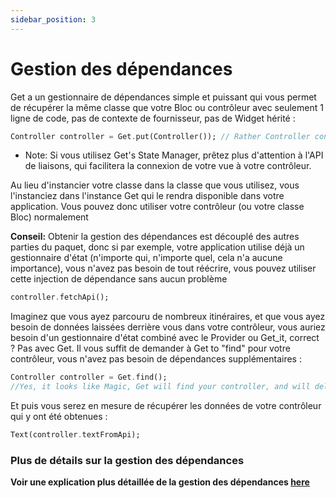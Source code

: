 ```yaml
---
sidebar_position: 3
---
```


# Gestion des dépendances

Get a un gestionnaire de dépendances simple et puissant qui vous permet de récupérer la même classe que votre Bloc ou contrôleur avec seulement 1 ligne de code, pas de contexte de fournisseur, pas de Widget hérité :

```dart
Controller controller = Get.put(Controller()); // Rather Controller controller = Controller();
```

- Note: Si vous utilisez Get's State Manager, prêtez plus d'attention à l'API de liaisons, qui facilitera la connexion de votre vue à votre contrôleur.

Au lieu d'instancier votre classe dans la classe que vous utilisez, vous l'instanciez dans l'instance Get qui le rendra disponible dans votre application.
Vous pouvez donc utiliser votre contrôleur (ou votre classe Bloc) normalement

**Conseil:** Obtenir la gestion des dépendances est découplé des autres parties du paquet, donc si par exemple, votre application utilise déjà un gestionnaire d'état (n'importe qui, n'importe quel, cela n'a aucune importance), vous n'avez pas besoin de tout réécrire, vous pouvez utiliser cette injection de dépendance sans aucun problème

```dart
controller.fetchApi();
```

Imaginez que vous ayez parcouru de nombreux itinéraires, et que vous ayez besoin de données laissées derrière vous dans votre contrôleur, vous auriez besoin d'un gestionnaire d'état combiné avec le Provider ou Get\_it, correct ? Pas avec Get. Il vous suffit de demander à Get to "find" pour votre contrôleur, vous n'avez pas besoin de dépendances supplémentaires :

```dart
Controller controller = Get.find();
//Yes, it looks like Magic, Get will find your controller, and will deliver it to you. You can have 1 million controllers instantiated, Get will always give you the right controller.
```

Et puis vous serez en mesure de récupérer les données de votre contrôleur qui y ont été obtenues :

```dart
Text(controller.textFromApi);
```

### Plus de détails sur la gestion des dépendances

**Voir une explication plus détaillée de la gestion des dépendances [here](/docs/pillars/dependency-management)**
